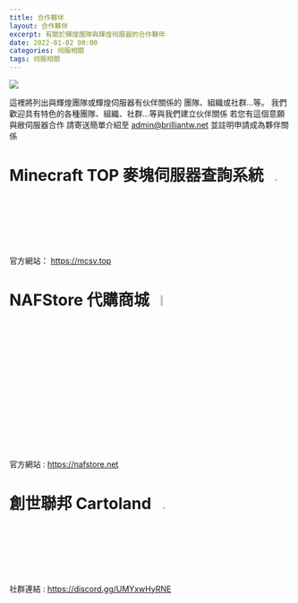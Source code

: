 ```yaml
---
title: 合作夥伴
layout: 合作夥伴
excerpt: 有關於輝煌團隊與輝煌伺服器的合作夥伴
date: 2022-01-02 00:00
categories: 伺服相關
tags: 伺服相關
---
```


![](https://media.discordapp.net/attachments/596718421966716928/987305370152226846/AddText_05-04-06.36.35.png)

這裡將列出與輝煌團隊或輝煌伺服器有伙伴關係的
團隊、組織或社群...等。
我們歡迎具有特色的各種團隊、組織、社群...等與我們建立伙伴關係
若您有這個意願與敝伺服器合作
請寄送簡單介紹至 admin@brilliantw.net 並註明申請成為夥伴關係

# Minecraft TOP 麥塊伺服器查詢系統&nbsp;&nbsp;&nbsp;<img src="https://media.discordapp.net/attachments/596718421966716928/987305111262986290/icon_512x512.3da411.png" width="3%" height="3%">

官方網站： https://mcsv.top

# NAFStore 代購商城&nbsp;&nbsp;&nbsp;<img src="https://media.discordapp.net/attachments/596718421966716928/987305110956814356/icon.png" width="7%" height="7%">

官方網站 : https://nafstore.net

# 創世聯邦 Cartoland&nbsp;&nbsp;&nbsp;<img src="https://media.discordapp.net/attachments/596718421966716928/987305110675804230/FD8A57E8-442B-4026-8F9F-0BD2836BF392.png" width="3%" height="3%">

社群連結 : https://discord.gg/UMYxwHyRNE
